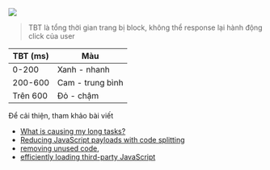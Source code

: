 ![](https://web-dev.imgix.net/image/MtjnObpuceYe3ijODN3a79WrxLU2/wk3OTIdxFPoUImDCnjic.png?auto=format&w=845)

> TBT là tổng thời gian trang bị block, không thể response lại hành động click của user

| TBT (ms) | Màu              |
| -------- | ---------------- |
| 0-200    | Xanh - nhanh     |
| 200-600  | Cam - trung bình |
| Trên 600 | Đỏ - chậm        |

Để cải thiện, tham khảo bài viết

- [What is causing my long tasks?](https://web.dev/long-tasks-devtools/#what-is-causing-my-long-tasks) 
-  [Reducing JavaScript payloads with code splitting](https://web.dev/reduce-javascript-payloads-with-code-splitting/)
-  [removing unused code](https://web.dev/remove-unused-code/), 
- [efficiently loading third-party JavaScript](https://web.dev/efficiently-load-third-party-javascript/)